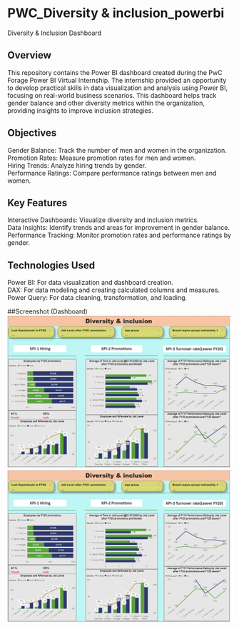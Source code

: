 # PWC_Diversity & inclusion_powerbi
Diversity & Inclusion Dashboard

## Overview
This repository contains the Power BI dashboard created during the PwC Forage Power BI Virtual Internship. The internship provided an opportunity to develop practical skills in data visualization and analysis using Power BI, focusing on real-world business scenarios. This dashboard helps track gender balance and other diversity metrics within the organization, providing insights to improve inclusion strategies.

## Objectives
Gender Balance: Track the number of men and women in the organization.                                                                                                                                                 
Promotion Rates: Measure promotion rates for men and women.                                                                                                                                                            
Hiring Trends: Analyze hiring trends by gender.                                                                                                                                                                        
Performance Ratings: Compare performance ratings between men and women.                                                                                                                                                

## Key Features
Interactive Dashboards: Visualize diversity and inclusion metrics.                                                                                                                                                     
Data Insights: Identify trends and areas for improvement in gender balance.                                                                                                                                            
Performance Tracking: Monitor promotion rates and performance ratings by gender.                                                                                                                                                                                                                                                                           

## Technologies Used
Power BI: For data visualization and dashboard creation.                                                                                                                                                          
DAX: For data modeling and creating calculated columns and measures.                                                                                                                                                 
Power Query: For data cleaning, transformation, and loading.

##Screenshot (Dashboard)
![Dashboard Image](https://github.com/Drupad-H-S/PWC_D-I_POWERBI/blob/main/D%26I%201.png)                                                                           ![Dashboard Image](https://github.com/Drupad-H-S/PWC_D-I_POWERBI/blob/main/D%26I%201.png)
